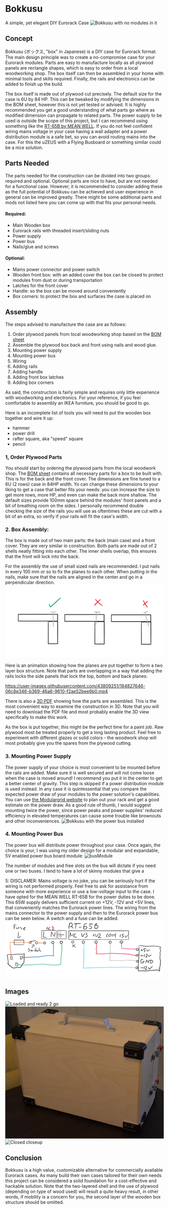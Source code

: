 # Bokkusu
A simple, yet elegant DIY Eurorack Case
![Bokkusu with no modules in it](https://github.com/drChungus/Bokkusu/blob/main/07_Production/Images/IMG_20220323_113925.jpg?raw=true)

## Concept
Bokkusu (ボックス, "box" in Japanese) is a DIY case for Eurorack format. The main design principle was to create a no-compromise case for your Eurorack modules. Parts are easy to manufacture locally as all plywood panels are rectangle shapes, which is easy to order from a local woodworking shop. The box itself can then be assembled in your home with minimal tools and skills required. Finally, the rails and electronics can be added to finish up the build.

The box itself is made out of plywood cut precisely. The default size for the case is 6U by 84 HP. This can be tweaked by modifying the dimensions in the BOM sheet, however this is not yet tested or advised. It is highly recommended you get a good understanding of what parts go where as modified dimension can propagate to related parts.
The power supply to be used is outside the scope of this project, but I can recommend using something like the [RT-65B by MEAN WELL](https://www.meanwell-web.com/en-gb/ac-dc-triple-output-enclosed-power-supply-output-rt--65b). If you do not feel confident wiring mains voltage in your case having a wall adapter and a power distribution module is a safe bet, so you can avoid routing mains into the case. For this the uZEUS with a Flying Busboard or something similar could be a nice solution.

## Parts Needed
The parts needed for the construction can be divided into two groups: required and optional. Optional parts are nice to have, but are not needed for a functional case. However, it is recommended to consider adding these as the full potential of Bokkusu can be achieved and user experience in general can be improved greatly. There might be some additional parts and mods not listed here you can come up with that fits your personal needs.

#### Required:
- Main Wooden box
- Eurorack rails with threaded insert/sliding nuts
- Power supply
- Power bus
- Nails/glue and screws

#### Optional:
- Mains power connector and power switch
- Wooden front box: with an added cover the box can be closed to protect modules from dust or during transportation
- Latches for the front cover
- Handle: so the box can be moved around conveniently
- Box corners: to protect the box and surfaces the case is placed on


## Assembly
The steps advised to manufacture the case are as follows:
1. Order plywood panels from local woodworking shop based on the [BOM sheet](https://github.com/drChungus/Bokkusu/blob/92de9adcf3d267ceded35ebd778eedd955a3f600/05_Native/Part%20List%20and%20Sizes.xlsx)
2. Assemble the plywood box back and front using nails and wood glue.
3. Mounting power supply
4. Mounting power bus
5. Wiring
6. Adding rails
7. Adding handle
8. Adding front box latches
9. Adding box corners

As said, the construction is fairly simple and requires only little experience with woodworking and electronics. For your reference, if you feel comfortable to assembly an IKEA furniture, you should be good to go.

Here is an incomplete list of tools you will need to put the wooden box together and wire it up:
- hammer
- power drill
- rafter square, aka "speed" square
- pencil


### 1, Order Plywood Parts
You should start by ordering the plywood parts from the local woodwork shop. The [BOM sheet](https://github.com/drChungus/Bokkusu/blob/92de9adcf3d267ceded35ebd778eedd955a3f600/05_Native/Part%20List%20and%20Sizes.xlsx) contains all necessary parts for a box to be built with. This is for the back and the front cover. The dimensions are fine tuned to a 6U (2 rows) case in 84HP width. Yo can change these dimensions to your liking to get a case that better fits your needs: you can increase the size to get more rows, more HP, and even can make the back more shallow. The default sizes provide 100mm space behind the modules' front panels and a bit of breathing room on the sides. I personally recommend double checking the size of the rails you will use as oftentimes these are cut with a bit of an extra, so verify if your rails will fit the case's width.

### 2. Box Assembly: 
The box is made out of two main parts: the back (main case) and a front cover. They are very similar in construction. Both parts are made out of 2 shells neatly fitting into each other. The inner shells overlap, this ensures that the front will lock into the back.

For the assembly the use of small sized nails are recommended. I put nails in every 100 mm or so to fix the planes to each other. When putting in the nails, make sure that the nails are aligned in the center and go in a perpendicular direction. 
![nails](https://github.com/drChungus/Bokkusu/blob/a63eebb536a812f9ce75dd27daeb7e407150857b/05_Native/Drawings/nailAllignment.png)

Here is an animation showing how the planes are put together to form a two layer box structure. Note that parts are overlapping in a way that adding the rails locks the side panels that lock the top, bottom and back planes:

https://user-images.githubusercontent.com/43809251/184827646-06c8e346-b369-46a6-9610-f2ae52bee6b0.mp4

There is also a [3D PDF](https://github.com/drChungus/Bokkusu/blob/409654e104498041dc1a0ab759a63892f6ceada7/06_Preview/3D%20PDF/MAIN.PDF) showing how the parts are assembled. This is the most convenient way to examine the construction in 3D. Note that you will need to download the PDF file and most probably enable the 3D view specifically to make this work.

As the box is put together, this might be the perfect time for a paint job. Raw plywood most be treated properly to get a long lasting product. Feel free to experiment with different glazes or solid colors - the woodwork shop will most probably give you the spares from the plywood cutting.

### 3. Mounting Power Supply
The power supply of your choice is most convenient to be mounted before the rails are added. Make sure it is well secured and will not come loose when the case is moved around! I recommend you put it in the center to get a better center of gravity. This step is skipped if a power distribution module is used instead.
In any case it is quintessential that you compare the expected power draw of your modules to the power solution's capabilities. You can use [the Modulargrid website](https://www.modulargrid.net/) to plan out your rack and get a good estimate on the power draw. As a good rule of thumb, I would suggest mounting twice the power, since power peaks and power supplies' reduced efficiency in elevated temperatures can cause some trouble like brownouts and other inconveniences. 
![Bokkusu with the power bus installed](https://github.com/drChungus/Bokkusu/blob/a9f2d587c1d22ba212f90f18b7bbaecec2261af5/07_Production/Images/IMG_20220322_211800.jpg)


### 4. Mounting Power Bus
The power bus will distribute power throughout your case. Once again, the choice is your, I was using my older design for a modular and expandable, 5V enabled power bus board module:
![busModule](https://github.com/drChungus/Bokkusu/blob/a9f2d587c1d22ba212f90f18b7bbaecec2261af5/07_Production/Images/IMG_20200105_203700.jpg)

The number of modules and free slots on the bus will dictate if you need one or two buses. I tend to have a lot of skinny modules that give a 

5: DISCLAMER: Mains voltage is no joke, you can be seriously hurt if the wiring is not performed properly. Feel free to ask for assistance from someone with more experience or use a low-voltage input to the case.
I have opted for the MEAN WELL RT-65B for the power duties to be done. This 65W supply delivers sufficient current on +12V, -12V and +5V lines, that conveniently matches the Eurorack power lines. The wiring from the mains connector to the power supply and then to the Eurorack power bus can be seen below. A switch and a fuse can be added.
![Wiring diagram](https://github.com/drChungus/Bokkusu/blob/409654e104498041dc1a0ab759a63892f6ceada7/05_Native/Drawings/wiringDiagram.png)



## Images
![Loaded and ready 2 go](https://github.com/drChungus/Bokkusu/blob/main/07_Production/Images/DSC_0147.JPG?raw=true)
![In it's full glory](https://github.com/drChungus/Bokkusu/blob/main/07_Production/Images/DSC_0013.JPG?raw=true)
![Closed closeup](https://github.com/drChungus/Bokkusu/blob/main/07_Production/Images/DSC_0014%20(2).JPG?raw=true)

## Conclusion
Bokkusu is a high value, customizable alternative for commercially available Eurorack cases. As many build their own cases tailored for their own needs this project can be considered a solid foundation for a cost-effective and hackable solution.
Note that the two-layered shell and the use of plywood (depending on type of wood used) will result a quite heavy result, in other words, if mobility is a concern for you, the second layer of the wooden box structure should be omitted.
